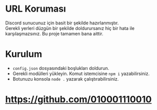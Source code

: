 # URL Koruması
Discord sunucunuz için basit bir şekilde hazırlanmıştır. <br>
Gerekli yerleri düzgün bir şekilde doldurursanız hiç bir hata ile karşılaşmazsınız.
Bu proje tamamen bana aittir.

# Kurulum
- <code>config.json</code> dosyasındaki boşlukları doldurun.
- Gerekli modülleri yükleyin. Komut istemcisine <code>npm i</code> yazabilirsiniz.
- Botunuzu konsola <code>node .</code> yazarak çalıştırabilirsiniz.

# https://github.com/010001110010
